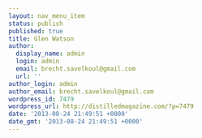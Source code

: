 ```yaml
---
layout: nav_menu_item
status: publish
published: true
title: Glen Watson
author:
  display_name: admin
  login: admin
  email: brecht.savelkoul@gmail.com
  url: ''
author_login: admin
author_email: brecht.savelkoul@gmail.com
wordpress_id: 7479
wordpress_url: http://distilledmagazine.com/?p=7479
date: '2013-08-24 21:49:51 +0000'
date_gmt: '2013-08-24 21:49:51 +0000'
---
```


